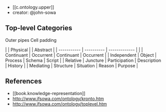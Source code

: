 
- [[c.ontology.upper]]
- creator: @john-sowa

## Top-level Categories

 Outer pipes Cell padding

|             | Physical   | | Abstract      |
| ----------- | ---------- | ------------- |
|             | Continuant | Occurrent     | Continuant | Occurrent |
| Independent | Object     | Process       | Schema | Script |
| Relative    | Juncture   | Participation | Description | History |
| Mediating   | Structure  | Situation     | Reason | Purpose |



## References

- [[book.knowledge-representation]]
- http://www.jfsowa.com/ontology/kronto.htm
- http://www.jfsowa.com/ontology/toplevel.htm